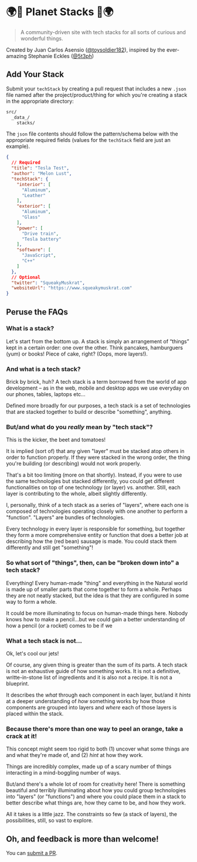 # 🌍🤖 Planet Stacks 🤖🌍

> A community-driven site with tech stacks for all sorts of curious and wonderful things.

Created by Juan Carlos Asensio ([@toysoldier182](https://twitter.com/toysoldier182)), inspired by the ever-amazing Stephanie Eckles ([@5t3ph](https://twitter.com/5t3ph?lang=en))

## Add Your Stack

Submit your `techStack` by creating a pull request that includes a new `.json` file named after the project/product/thing for which you're creating a stack in the appropriate directory:

```bash
src/
  _data_/
    stacks/
```

The `json` file contents should follow the pattern/schema below with the appropriate required fields (values for the `techStack` field are just an example).

```json
{
  // Required
  "title": "Tesla Test",
  "author": "Melon Lust",
  "techStack": {
    "interior": [
      "Aluminum",
      "Leather"
    ],
    "exterior": [
      "Aluminum",
      "Glass"
    ],
    "power": [
      "Drive train",
      "Tesla battery"
    ],
    "software": [
      "JavaScript",
      "C++"
    ]
  }, 
  // Optional
  "twitter": "SqueakyMuskrat",
  "websiteUrl": "https://www.squeakymuskrat.com"
}
```

## Peruse the FAQs

### What is a stack?
Let's start from the bottom up. A stack is simply an arrangement of “things” kept in a certain order: one over the other. Think pancakes, hamburguers (yum) or books! Piece of cake, right? (Oops, more layers!).

### And what is a tech stack?
Brick by brick, huh? A tech stack is a term borrowed from the world of app development – as in the web, mobile and desktop apps we use everyday on our phones, tables, laptops etc...

Defined more broadly for our purposes, a tech stack is a set of technologies that are stacked together to build or describe "something", anything.

### But/and what do you *really* mean by "tech stack"? 
This is the kicker, the beet and tomatoes! 

It is implied (sort of) that any given "layer" must be stacked atop others in order to function properly. If they were stacked in the wrong order, the thing you're building (or describing) would not work properly.

That's a bit too limiting (more on that shortly). Instead, if you were to use the same technologies but stacked differently, you could get different functionalities on top of one technology (or layer) vs. another. Still, each layer is contributing to the whole, albeit slightly differently.

I, personally, think of a tech stack as a series of "layers", where each one is composed of technologies operating closely with one another to perform a "function". "Layers" are bundles of technologies.

Every technology in every layer is responsible for something, but together they form a more comprehensive entity or function that does a better job at describing how the (red bean) sausage is made. You could stack them differently and still get "something"!

### So what sort of "things", then, can be "broken down into" a tech stack?
Everything! Every human-made "thing" and everything in the Natural world is made up of smaller parts that come together to form a whole. Perhaps they are not neatly stacked, but the idea is that they are configured in some way to form a whole.

It could be more illuminating to focus on human-made things here. Nobody knows how to make a pencil...but we could gain a better understanding of how a pencil (or a rocket) comes to be if we

### What a tech stack is not...
Ok, let's cool our jets! 

Of course, any given thing is greater than the sum of its parts. A tech stack is not an exhaustive guide of how something works. It is not a definitive, writte-in-stone list of ingredients and it is also not a recipe. It is not a blueprint.

It describes the *what* through each component in each layer, but/and it *hints* at a deeper understanding of *how* something works by how those components are grouped into layers and *where* each of those layers is placed within the stack.

### Because there's more than one way to peel an orange, take a crack at it!
This concept might seem too rigid to both (1) uncover what some things are and what they're made of, and (2) *hint* at how they work.

Things are incredibly complex, made up of a scary number of things interacting in a mind-boggling number of ways.

But/and there's a whole lot of room for creativity here! There is something beautiful and terribly illuminating about how you could group technologies into "layers" (or "functions") and where you could place them in a stack to better describe what things are, how they came to be, and how they work.

All it takes is a little jazz. The constraints so few (a stack of layers), the possibilities, still, so vast to explore.

## Oh, and feedback is more than welcome!

You can [submit a PR](https://github.com/juancarlosasensio/planet-stack/pulls).
